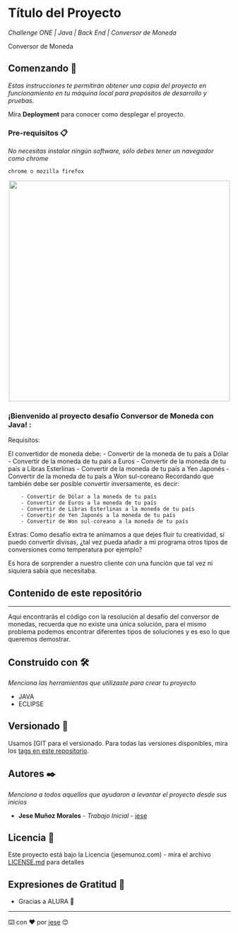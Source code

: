 # Título del Proyecto

_Challenge ONE | Java | Back End | Conversor de Moneda_

Conversor de Moneda

## Comenzando 🚀

_Estas instrucciones te permitirán obtener una copia del proyecto en funcionamiento en tu máquina local para propósitos de desarrollo y pruebas._

Mira **Deployment** para conocer como desplegar el proyecto.


### Pre-requisitos 📋

_No necesitas instalar ningún software, sólo debes tener un navegador como chrome_

```
chrome o mozilla firefox
```

<p align="center" >
     <img width="500" heigth="300" src="https://user-images.githubusercontent.com/91544872/163816727-d48d3cdc-1cd8-445a-8b1c-90ed35431805.png">
</p>

### ¡Bienvenido al proyecto desafío Conversor de Moneda con Java! :

Requisitos:

El convertidor de moneda debe:
      - Convertir de la moneda de tu país a Dólar
      - Convertir de la moneda de tu país  a Euros
      - Convertir de la moneda de tu país  a Libras Esterlinas
      - Convertir de la moneda de tu país  a Yen Japonés
      - Convertir de la moneda de tu país  a Won sul-coreano
Recordando que también debe ser posible convertir inversamente, es decir:

        - Convertir de Dólar a la moneda de tu país
        - Convertir de Euros a la moneda de tu país
        - Convertir de Libras Esterlinas a la moneda de tu país
        - Convertir de Yen Japonés a la moneda de tu país
        - Convertir de Won sul-coreano a la moneda de tu país
Extras:
Como desafío extra te animamos a que dejes fluir tu creatividad, si puedo convertir divisas, ¿tal vez pueda añadir a mi programa otros tipos de conversiones como temperatura por ejemplo?

Es hora de sorprender a nuestro cliente con una función que tal vez ni siquiera sabía que necesitaba.

## Contenido de este repositório
---

Aqui encontrarás el código con la resolución al desafío del conversor de monedas, recuerda que no existe una única solución, para el mismo problema podemos encontrar diferentes tipos de soluciones y es eso lo que queremos demostrar.

## Construido con 🛠️

_Menciona las herramientas que utilizaste para crear tu proyecto_

* JAVA
* ECLIPSE

## Versionado 📌

Usamos [GIT para el versionado. Para todas las versiones disponibles, mira los [tags en este repositorio](https://github.com/jesemunoz/challenge_encriptador).

## Autores ✒️

_Menciona a todos aquellos que ayudaron a levantar el proyecto desde sus inicios_

* **Jese Muñoz Morales** - *Trabajo Inicial* - [jese](https://github.com/jesemunoz)


## Licencia 📄

Este proyecto está bajo la Licencia (jesemunoz.com) - mira el archivo [LICENSE.md](LICENSE.md) para detalles

## Expresiones de Gratitud 🎁

* Gracias a ALURA 📢

---
⌨️ con ❤️ por [jese](https://github.com/jesemunoz) 😊

